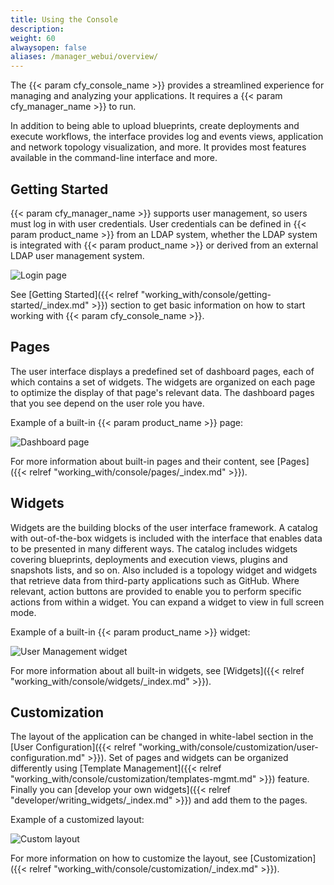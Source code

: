 ```yaml
---
title: Using the Console
description:
weight: 60
alwaysopen: false
aliases: /manager_webui/overview/
---
```


The {{< param cfy_console_name >}} provides a streamlined experience for managing and analyzing your applications. It requires a {{< param cfy_manager_name >}} to run.

In addition to being able to upload blueprints, create deployments and execute workflows, the interface provides log and events views, application and network topology visualization, and more. It provides most features available in the command-line interface and more.


## Getting Started

{{< param cfy_manager_name >}} supports user management, so users must log in with user credentials. User credentials can be defined in {{< param product_name >}} from an LDAP system, whether the LDAP system is integrated with {{< param product_name >}} or derived from an external LDAP user management system.

![Login page]( /images/ui/pages/login-page.png )

See [Getting Started]({{< relref "working_with/console/getting-started/_index.md" >}}) section to get basic information on how to start working with {{< param cfy_console_name >}}.


## Pages

The user interface displays a predefined set of dashboard pages, each of which contains a set of widgets. The widgets are organized on each page to optimize the display of that page's relevant data. The dashboard pages that you see depend on the user role you have.

Example of a built-in {{< param product_name >}} page:

![Dashboard page]( /images/ui/pages/dashboard-page.png )

For more information about built-in pages and their content, see [Pages]({{< relref "working_with/console/pages/_index.md" >}}).


## Widgets

Widgets are the building blocks of the user interface framework. 
A catalog with out-of-the-box widgets is included 
with the interface that enables data to be presented in many different ways. 
The catalog includes widgets covering blueprints, deployments and execution views, 
plugins and snapshots lists, and so on. 
Also included is a topology widget and widgets that retrieve data from third-party applications such as GitHub. 
Where relevant, action buttons are provided to enable you to perform specific actions from within a widget. 
You can expand a widget to view in full screen mode.

Example of a built-in {{< param product_name >}} widget:

![User Management widget]( /images/ui/widgets/users-mgmt.png )

For more information about all built-in widgets, see [Widgets]({{< relref "working_with/console/widgets/_index.md" >}}).


## Customization

The layout of the application can be changed in white-label section in the [User Configuration]({{< relref "working_with/console/customization/user-configuration.md" >}}). Set of pages and widgets can be organized differently using [Template Management]({{< relref "working_with/console/customization/templates-mgmt.md" >}}) feature. Finally you can [develop your own widgets]({{< relref "developer/writing_widgets/_index.md" >}}) and add them to the pages.

Example of a customized layout:

![Custom layout]( /images/ui/customization/custom-layout.png )

For more information on how to customize the layout, see [Customization]({{< relref "working_with/console/customization/_index.md" >}}).

